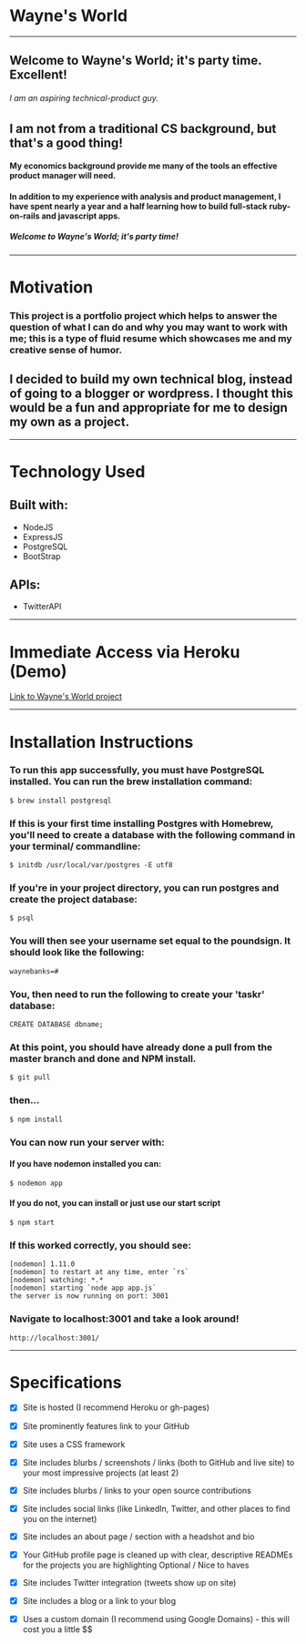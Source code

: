 # Wayne's World
***
## Welcome to Wayne's World; it's party time. Excellent!
###### I am an aspiring technical-product guy.
## I am not from a traditional CS background, but that's a good thing!
#### My economics background provide me many of the tools an effective product manager will need.
#### In addition to my experience with analysis and product management, I have spent nearly a year and a half learning how to build full-stack ruby-on-rails and javascript apps. 
##### Welcome to Wayne's World; it's party time!
***
# Motivation
### This project is a portfolio project which helps to answer the question of what I can do and why you may want to work with me; this is a type of fluid resume which showcases me and my creative sense of humor. 
## I decided to build my own technical blog, instead of going to a blogger or wordpress. I thought this would be a fun and appropriate for me to design my own as a project.
***
# Technology Used
## Built with:
+ NodeJS
+ ExpressJS
+ PostgreSQL
+ BootStrap
## APIs:
+ TwitterAPI

***
# Immediate Access via Heroku (Demo)
  [Link to Wayne's World project](https://waynes-world.heroku.com/)
***
# Installation Instructions
### To run this app successfully, you must have PostgreSQL installed. You can run the brew installation command:
    $ brew install postgresql
### If this is your first time installing Postgres with Homebrew, you'll need to create a database with the following command in your terminal/ commandline:
    $ initdb /usr/local/var/postgres -E utf8
### If you're in your project directory, you can run postgres and create the project database:
    $ psql
### You will then see your username set equal to the poundsign. It should look like the following:
    waynebanks=#
### You, then need to run the following to create your 'taskr' database:
    CREATE DATABASE dbname;
### At this point, you should have already done a pull from the master branch and done and NPM install.
    $ git pull
### then...
    $ npm install
### You can now run your server with:
#### If you have nodemon installed you can:
    $ nodemon app 
#### If you do not, you can install or just use our start script
    $ npm start  
### If this worked correctly, you should see:
    [nodemon] 1.11.0
    [nodemon] to restart at any time, enter `rs`
    [nodemon] watching: *.*
    [nodemon] starting `node app app.js`
    the server is now running on port: 3001
### Navigate to localhost:3001 and take a look around!
    http://localhost:3001/
***
# Specifications

- [x] Site is hosted (I recommend Heroku or gh-pages)
- [x] Site prominently features link to your GitHub
- [x] Site uses a CSS framework
- [x] Site includes blurbs / screenshots / links (both to GitHub and live site) to your most impressive projects (at least 2)
- [x] Site includes blurbs / links to your open source contributions
- [x] Site includes social links (like LinkedIn, Twitter, and other places to find you on the internet)
- [x] Site includes an about page / section with a headshot and bio
- [x] Your GitHub profile page is cleaned up with clear, descriptive READMEs for the projects you are highlighting
Optional / Nice to haves

- [x] Site includes Twitter integration (tweets show up on site)
- [x] Site includes a blog or a link to your blog
- [x] Uses a custom domain (I recommend using Google Domains) - this will cost you a little $$




